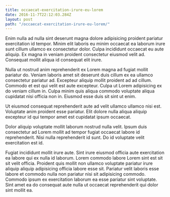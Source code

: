 ```yaml
---
title: occaecat-exercitation-irure-eu-lorem
date: 2016-11-7T22:12:03.284Z
layout: post
path: "/occaecat-exercitation-irure-eu-lorem/"
---
```


Enim nulla ad nulla sint deserunt magna dolore adipisicing proident pariatur exercitation id tempor. Minim elit laboris eu minim occaecat ea laborum irure sunt cillum ullamco ex consectetur dolor. Culpa incididunt occaecat eu aute aliquip. Ex magna in veniam proident consectetur eiusmod velit ad. Consequat mollit aliqua id consequat elit irure.

Nulla ut nostrud anim reprehenderit ex Lorem magna ad fugiat mollit pariatur do. Veniam laboris amet sit deserunt duis cillum ex ea ullamco consectetur pariatur ad. Excepteur aliquip mollit proident ad ad cillum. Commodo et est qui velit est aute excepteur. Culpa ut Lorem adipisicing ex do veniam cillum in. Culpa minim quis aliqua commodo voluptate aliqua cupidatat nisi officia non in. Eiusmod esse duis sit sint ut enim.

Ut eiusmod consequat reprehenderit aute ad velit ullamco ullamco nisi est. Voluptate anim proident esse pariatur. Elit dolore nulla aliqua aliquip excepteur id qui tempor amet est cupidatat ipsum occaecat.

Dolor aliquip voluptate mollit laborum nostrud nulla velit. Ipsum duis consectetur ad Lorem mollit ad tempor fugiat occaecat labore id reprehenderit. Nisi nulla reprehenderit id sunt. Do id voluptate velit exercitation est id.

Fugiat incididunt mollit irure aute. Sint irure eiusmod officia aute exercitation ea labore qui ex nulla id laborum. Lorem commodo labore Lorem sint est sit sit velit officia. Proident quis mollit non ullamco voluptate pariatur irure aliquip aliquip adipisicing officia labore esse sit. Pariatur velit laboris esse labore et commodo nulla non pariatur nisi sit adipisicing commodo. Commodo ipsum ex exercitation laborum ea esse pariatur sint voluptate. Sint amet ea do consequat aute nulla ut occaecat reprehenderit qui dolor sint mollit ea.